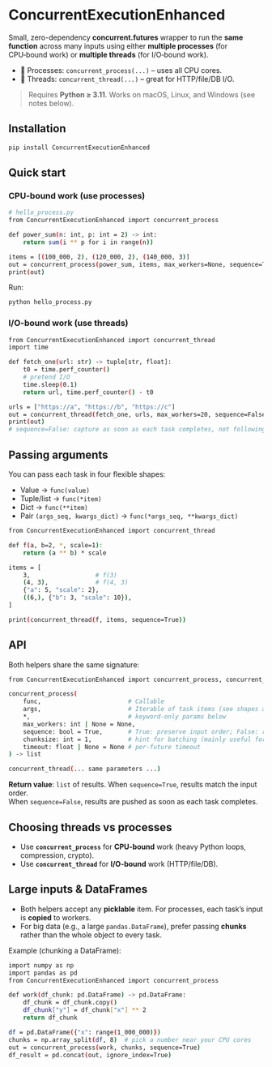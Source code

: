 # ConcurrentExecutionEnhanced

Small, zero-dependency **concurrent.futures** wrapper to run the **same function** across many inputs using
either **multiple processes** (for CPU‑bound work) or **multiple threads** (for I/O‑bound work).

- 🧠 Processes: `concurrent_process(...)` – uses all CPU cores.  
- 🔀 Threads: `concurrent_thread(...)` – great for HTTP/file/DB I/O.

> Requires **Python ≥ 3.11**. Works on macOS, Linux, and Windows (see notes below).


## Installation

```bash
pip install ConcurrentExecutionEnhanced
```

## Quick start

### CPU-bound work (use processes)

```bash
# hello_process.py
from ConcurrentExecutionEnhanced import concurrent_process

def power_sum(n: int, p: int = 2) -> int:
    return sum(i ** p for i in range(n))

items = [(100_000, 2), (120_000, 2), (140_000, 3)]
out = concurrent_process(power_sum, items, max_workers=None, sequence=True, chunksize=10)
print(out)
```

Run:
```bash
python hello_process.py
```

### I/O-bound work (use threads)

```bash
from ConcurrentExecutionEnhanced import concurrent_thread
import time

def fetch_one(url: str) -> tuple[str, float]:
    t0 = time.perf_counter()
    # pretend I/O
    time.sleep(0.1)
    return url, time.perf_counter() - t0

urls = ["https://a", "https://b", "https://c"]
out = concurrent_thread(fetch_one, urls, max_workers=20, sequence=False)
print(out)  
# sequence=False: capture as soon as each task completes, not following sequence
```


## Passing arguments

You can pass each task in four flexible shapes:

- Value → `func(value)`
- Tuple/list → `func(*item)`
- Dict → `func(**item)`
- Pair `(args_seq, kwargs_dict)` → `func(*args_seq, **kwargs_dict)`

```bash
from ConcurrentExecutionEnhanced import concurrent_thread

def f(a, b=2, *, scale=1):
    return (a ** b) * scale

items = [
    3,                  # f(3)
    (4, 3),             # f(4, 3)
    {"a": 5, "scale": 2},
    ((6,), {"b": 3, "scale": 10}),
]

print(concurrent_thread(f, items, sequence=True))
```


## API

Both helpers share the same signature:

```bash
from ConcurrentExecutionEnhanced import concurrent_process, concurrent_thread

concurrent_process(
    func,                        # Callable
    args,                        # Iterable of task items (see shapes above)
    *,                           # keyword-only params below
    max_workers: int | None = None,
    sequence: bool = True,       # True: preserve input order; False: return as tasks finish
    chunksize: int = 1,          # hint for batching (mainly useful for tiny, fast tasks)
    timeout: float | None = None # per-future timeout
) -> list

concurrent_thread(... same parameters ...)
```

**Return value**: `list` of results. When `sequence=True`, results match the input order.  
When `sequence=False`, results are pushed as soon as each task completes.


## Choosing threads vs processes

- Use **`concurrent_process`** for **CPU-bound** work (heavy Python loops, compression, crypto).
- Use **`concurrent_thread`** for **I/O-bound** work (HTTP/file/DB).

## Large inputs & DataFrames

- Both helpers accept any **picklable** item. For processes, each task’s input is **copied** to workers.
- For big data (e.g., a large `pandas.DataFrame`), prefer passing **chunks** rather than the whole object to every task.

Example (chunking a DataFrame):

```bash
import numpy as np
import pandas as pd
from ConcurrentExecutionEnhanced import concurrent_process

def work(df_chunk: pd.DataFrame) -> pd.DataFrame:
    df_chunk = df_chunk.copy()
    df_chunk["y"] = df_chunk["x"] ** 2
    return df_chunk

df = pd.DataFrame({"x": range(1_000_000)})
chunks = np.array_split(df, 8)  # pick a number near your CPU cores
out = concurrent_process(work, chunks, sequence=True)
df_result = pd.concat(out, ignore_index=True)
```